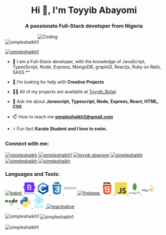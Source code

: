 <h1 align="center">Hi 👋, I'm Toyyib Abayomi</h1>
<h3 align="center">A passionate Full-Stack developer from Nigeria</h3>
<img align="right" alt="Coding" width="400" src="https://cdn.dribbble.com/users/1162077/screenshots/3848914/programmer.gif">

<p align="left"> <img src="https://komarev.com/ghpvc/?username=simpleshaikh1&label=Profile%20views&color=0e75b6&style=flat" alt="simpleshaikh1" /> </p>

<p align="left"> <a href="https://twitter.com/simpleshaikh1" target="blank"><img src="https://img.shields.io/twitter/follow/simpleshaikh1?logo=twitter&style=for-the-badge" alt="simpleshaikh1" /></a> </p>

- 🌱 I am a Full-Stack developer, with the knowledge of JavaScript, TypesScript, Node, Express, MongoDB, graphQl, Reactjs, Ruby on Rails, SASS.**

- 🤝 I’m looking for help with **Creative Projects**

- 👨‍💻 All of my projects are available at [Toyyib_Bolaji](https://toyyib-bolaji.netlify.app/)

- 💬 Ask me about **Javascript, Typescript, Node, Express, React, HTML, CSS**

- 📫 How to reach me **simpleshaikh2@gmail.com**

- ⚡ Fun fact **Karate Student and I love to swim.**

<h3 align="left">Connect with me:</h3>
<p align="left">
<a href="https://codepen.io/simpleshaikh" target="blank"><img align="center" src="https://raw.githubusercontent.com/rahuldkjain/github-profile-readme-generator/master/src/images/icons/Social/codepen.svg" alt="simpleshaikh" height="30" width="40" /></a>
<a href="https://twitter.com/simpleshaikh1" target="blank"><img align="center" src="https://raw.githubusercontent.com/rahuldkjain/github-profile-readme-generator/master/src/images/icons/Social/twitter.svg" alt="simpleshaikh1" height="30" width="40" /></a>
<a href="https://linkedin.com/in/toyyib abayomi" target="blank"><img align="center" src="https://raw.githubusercontent.com/rahuldkjain/github-profile-readme-generator/master/src/images/icons/Social/linked-in-alt.svg" alt="toyyib abayomi" height="30" width="40" /></a>
<a href="https://stackoverflow.com/users/simpleshaikh" target="blank"><img align="center" src="https://raw.githubusercontent.com/rahuldkjain/github-profile-readme-generator/master/src/images/icons/Social/stack-overflow.svg" alt="simpleshaikh" height="30" width="40" /></a>
<a href="https://codesandbox.com/simpleshaikh" target="blank"><img align="center" src="https://raw.githubusercontent.com/rahuldkjain/github-profile-readme-generator/master/src/images/icons/Social/codesandbox.svg" alt="simpleshaikh" height="30" width="40" /></a>
<a href="https://www.leetcode.com/simpleshaikh" target="blank"><img align="center" src="https://raw.githubusercontent.com/rahuldkjain/github-profile-readme-generator/master/src/images/icons/Social/leet-code.svg" alt="simpleshaikh" height="30" width="40" /></a>
</p>

<h3 align="left">Languages and Tools:</h3>
<p align="left"> <a href="https://babeljs.io/" target="_blank" rel="noreferrer"> <img src="https://www.vectorlogo.zone/logos/babeljs/babeljs-icon.svg" alt="babel" width="40" height="40"/> </a> <a href="https://getbootstrap.com" target="_blank" rel="noreferrer"> <img src="https://raw.githubusercontent.com/devicons/devicon/master/icons/bootstrap/bootstrap-plain-wordmark.svg" alt="bootstrap" width="40" height="40"/> </a> <a href="https://www.cprogramming.com/" target="_blank" rel="noreferrer"> <img src="https://raw.githubusercontent.com/devicons/devicon/master/icons/c/c-original.svg" alt="c" width="40" height="40"/> </a> <a href="https://www.w3schools.com/css/" target="_blank" rel="noreferrer"> <img src="https://raw.githubusercontent.com/devicons/devicon/master/icons/css3/css3-original-wordmark.svg" alt="css3" width="40" height="40"/> </a> <a href="https://expressjs.com" target="_blank" rel="noreferrer"> <img src="https://raw.githubusercontent.com/devicons/devicon/master/icons/express/express-original-wordmark.svg" alt="express" width="40" height="40"/> </a> <a href="https://firebase.google.com/" target="_blank" rel="noreferrer"> <img src="https://www.vectorlogo.zone/logos/firebase/firebase-icon.svg" alt="firebase" width="40" height="40"/> </a> <a href="https://www.w3.org/html/" target="_blank" rel="noreferrer"> <img src="https://raw.githubusercontent.com/devicons/devicon/master/icons/html5/html5-original-wordmark.svg" alt="html5" width="40" height="40"/> </a> <a href="https://developer.mozilla.org/en-US/docs/Web/JavaScript" target="_blank" rel="noreferrer"> <img src="https://raw.githubusercontent.com/devicons/devicon/master/icons/javascript/javascript-original.svg" alt="javascript" width="40" height="40"/> </a> <a href="https://www.mongodb.com/" target="_blank" rel="noreferrer"> <img src="https://raw.githubusercontent.com/devicons/devicon/master/icons/mongodb/mongodb-original-wordmark.svg" alt="mongodb" width="40" height="40"/> </a> <a href="https://www.mysql.com/" target="_blank" rel="noreferrer"> <img src="https://raw.githubusercontent.com/devicons/devicon/master/icons/mysql/mysql-original-wordmark.svg" alt="mysql" width="40" height="40"/> </a> <a href="https://nodejs.org" target="_blank" rel="noreferrer"> <img src="https://raw.githubusercontent.com/devicons/devicon/master/icons/nodejs/nodejs-original-wordmark.svg" alt="nodejs" width="40" height="40"/> </a> <a href="https://www.python.org" target="_blank" rel="noreferrer"> <img src="https://raw.githubusercontent.com/devicons/devicon/master/icons/python/python-original.svg" alt="python" width="40" height="40"/> </a> <a href="https://reactjs.org/" target="_blank" rel="noreferrer"> <img src="https://raw.githubusercontent.com/devicons/devicon/master/icons/react/react-original-wordmark.svg" alt="react" width="40" height="40"/> </a> <a href="https://reactnative.dev/" target="_blank" rel="noreferrer"> <img src="https://reactnative.dev/img/header_logo.svg" alt="reactnative" width="40" height="40"/> </a> </p>

<p><img align="left" src="https://github-readme-stats.vercel.app/api/top-langs?username=simpleshaikh1&show_icons=true&locale=en&layout=compact" alt="simpleshaikh1" /></p>

<p>&nbsp;<img align="center" src="https://github-readme-stats.vercel.app/api?username=simpleshaikh1&show_icons=true&locale=en" alt="simpleshaikh1" /></p>

<p><img align="center" src="https://github-readme-streak-stats.herokuapp.com/?user=simpleshaikh1&" alt="simpleshaikh1" /></p>
